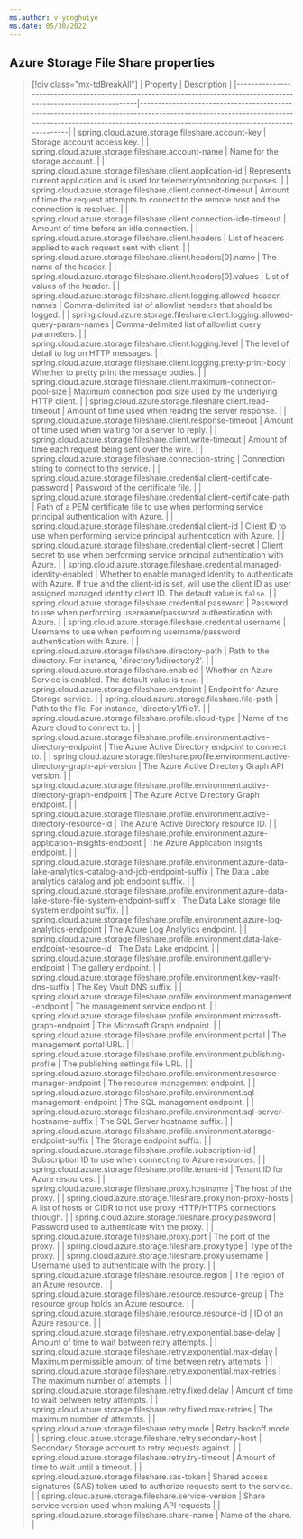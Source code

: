 ```yaml
---
ms.author: v-yonghuiye
ms.date: 05/30/2022
---
```


## Azure Storage File Share properties

> [!div class="mx-tdBreakAll"]
> | Property                                                                                                           | Description                                                                                                                                                                                        |
> |--------------------------------------------------------------------------------------------------------------------|----------------------------------------------------------------------------------------------------------------------------------------------------------------------------------------------------|
> | spring.cloud.azure.storage.fileshare.account-key                                                                   | Storage account access key.                                                                                                                                                                        |
> | spring.cloud.azure.storage.fileshare.account-name                                                                  | Name for the storage account.                                                                                                                                                                      |
> | spring.cloud.azure.storage.fileshare.client.application-id                                                         | Represents current application and is used for telemetry/monitoring purposes.                                                                                                                      |
> | spring.cloud.azure.storage.fileshare.client.connect-timeout                                                        | Amount of time the request attempts to connect to the remote host and the connection is resolved.                                                                                                  |
> | spring.cloud.azure.storage.fileshare.client.connection-idle-timeout                                                | Amount of time before an idle connection.                                                                                                                                                          |
> | spring.cloud.azure.storage.fileshare.client.headers                                                                | List of headers applied to each request sent with client.                                                                                                                                          |
> | spring.cloud.azure.storage.fileshare.client.headers[0].name                                                        | The name of the header.                                                                                                                                                                            |
> | spring.cloud.azure.storage.fileshare.client.headers[0].values                                                      | List of values of the header.                                                                                                                                                                      |
> | spring.cloud.azure.storage.fileshare.client.logging.allowed-header-names                                           | Comma-delimited list of allowlist headers that should be logged.                                                                                                                                   |
> | spring.cloud.azure.storage.fileshare.client.logging.allowed-query-param-names                                      | Comma-delimited list of allowlist query parameters.                                                                                                                                                |
> | spring.cloud.azure.storage.fileshare.client.logging.level                                                          | The level of detail to log on HTTP messages.                                                                                                                                                       |
> | spring.cloud.azure.storage.fileshare.client.logging.pretty-print-body                                              | Whether to pretty print the message bodies.                                                                                                                                                        |
> | spring.cloud.azure.storage.fileshare.client.maximum-connection-pool-size                                           | Maximum connection pool size used by the underlying HTTP client.                                                                                                                                   |
> | spring.cloud.azure.storage.fileshare.client.read-timeout                                                           | Amount of time used when reading the server response.                                                                                                                                              |
> | spring.cloud.azure.storage.fileshare.client.response-timeout                                                       | Amount of time used when waiting for a server to reply.                                                                                                                                            |
> | spring.cloud.azure.storage.fileshare.client.write-timeout                                                          | Amount of time each request being sent over the wire.                                                                                                                                              |
> | spring.cloud.azure.storage.fileshare.connection-string                                                             | Connection string to connect to the service.                                                                                                                                                       |
> | spring.cloud.azure.storage.fileshare.credential.client-certificate-password                                        | Password of the certificate file.                                                                                                                                                                  |
> | spring.cloud.azure.storage.fileshare.credential.client-certificate-path                                            | Path of a PEM certificate file to use when performing service principal authentication with Azure.                                                                                                 |
> | spring.cloud.azure.storage.fileshare.credential.client-id                                                          | Client ID to use when performing service principal authentication with Azure.                                                                                                                      |
> | spring.cloud.azure.storage.fileshare.credential.client-secret                                                      | Client secret to use when performing service principal authentication with Azure.                                                                                                                  |
> | spring.cloud.azure.storage.fileshare.credential.managed-identity-enabled                                           | Whether to enable managed identity to authenticate with Azure. If true and the client-id is set, will use the client ID as user assigned managed identity client ID. The default value is `false`. |
> | spring.cloud.azure.storage.fileshare.credential.password                                                           | Password to use when performing username/password authentication with Azure.                                                                                                                       |
> | spring.cloud.azure.storage.fileshare.credential.username                                                           | Username to use when performing username/password authentication with Azure.                                                                                                                       |
> | spring.cloud.azure.storage.fileshare.directory-path                                                                | Path to the directory. For instance, 'directory1/directory2'.                                                                                                                                      |
> | spring.cloud.azure.storage.fileshare.enabled                                                                       | Whether an Azure Service is enabled. The default value is `true`.                                                                                                                                  |
> | spring.cloud.azure.storage.fileshare.endpoint                                                                      | Endpoint for Azure Storage service.                                                                                                                                                                |
> | spring.cloud.azure.storage.fileshare.file-path                                                                     | Path to the file. For instance, 'directory1/file1'.                                                                                                                                                |
> | spring.cloud.azure.storage.fileshare.profile.cloud-type                                                            | Name of the Azure cloud to connect to.                                                                                                                                                             |
> | spring.cloud.azure.storage.fileshare.profile.environment.active-directory-endpoint                                 | The Azure Active Directory endpoint to connect to.                                                                                                                                                 |
> | spring.cloud.azure.storage.fileshare.profile.environment.active-directory-graph-api-version                        | The Azure Active Directory Graph API version.                                                                                                                                                      |
> | spring.cloud.azure.storage.fileshare.profile.environment.active-directory-graph-endpoint                           | The Azure Active Directory Graph endpoint.                                                                                                                                                         |
> | spring.cloud.azure.storage.fileshare.profile.environment.active-directory-resource-id                              | The Azure Active Directory resource ID.                                                                                                                                                            |
> | spring.cloud.azure.storage.fileshare.profile.environment.azure-application-insights-endpoint                       | The Azure Application Insights endpoint.                                                                                                                                                           |
> | spring.cloud.azure.storage.fileshare.profile.environment.azure-data-lake-analytics-catalog-and-job-endpoint-suffix | The Data Lake analytics catalog and job endpoint suffix.                                                                                                                                           |
> | spring.cloud.azure.storage.fileshare.profile.environment.azure-data-lake-store-file-system-endpoint-suffix         | The Data Lake storage file system endpoint suffix.                                                                                                                                                 |
> | spring.cloud.azure.storage.fileshare.profile.environment.azure-log-analytics-endpoint                              | The Azure Log Analytics endpoint.                                                                                                                                                                  |
> | spring.cloud.azure.storage.fileshare.profile.environment.data-lake-endpoint-resource-id                            | The Data Lake endpoint.                                                                                                                                                                            |
> | spring.cloud.azure.storage.fileshare.profile.environment.gallery-endpoint                                          | The gallery endpoint.                                                                                                                                                                              |
> | spring.cloud.azure.storage.fileshare.profile.environment.key-vault-dns-suffix                                      | The Key Vault DNS suffix.                                                                                                                                                                          |
> | spring.cloud.azure.storage.fileshare.profile.environment.management-endpoint                                       | The management service endpoint.                                                                                                                                                                   |
> | spring.cloud.azure.storage.fileshare.profile.environment.microsoft-graph-endpoint                                  | The Microsoft Graph endpoint.                                                                                                                                                                      |
> | spring.cloud.azure.storage.fileshare.profile.environment.portal                                                    | The management portal URL.                                                                                                                                                                         |
> | spring.cloud.azure.storage.fileshare.profile.environment.publishing-profile                                        | The publishing settings file URL.                                                                                                                                                                  |
> | spring.cloud.azure.storage.fileshare.profile.environment.resource-manager-endpoint                                 | The resource management endpoint.                                                                                                                                                                  |
> | spring.cloud.azure.storage.fileshare.profile.environment.sql-management-endpoint                                   | The SQL management endpoint.                                                                                                                                                                       |
> | spring.cloud.azure.storage.fileshare.profile.environment.sql-server-hostname-suffix                                | The SQL Server hostname suffix.                                                                                                                                                                    |
> | spring.cloud.azure.storage.fileshare.profile.environment.storage-endpoint-suffix                                   | The Storage endpoint suffix.                                                                                                                                                                       |
> | spring.cloud.azure.storage.fileshare.profile.subscription-id                                                       | Subscription ID to use when connecting to Azure resources.                                                                                                                                         |
> | spring.cloud.azure.storage.fileshare.profile.tenant-id                                                             | Tenant ID for Azure resources.                                                                                                                                                                     |
> | spring.cloud.azure.storage.fileshare.proxy.hostname                                                                | The host of the proxy.                                                                                                                                                                             |
> | spring.cloud.azure.storage.fileshare.proxy.non-proxy-hosts                                                         | A list of hosts or CIDR to not use proxy HTTP/HTTPS connections through.                                                                                                                           |
> | spring.cloud.azure.storage.fileshare.proxy.password                                                                | Password used to authenticate with the proxy.                                                                                                                                                      |
> | spring.cloud.azure.storage.fileshare.proxy.port                                                                    | The port of the proxy.                                                                                                                                                                             |
> | spring.cloud.azure.storage.fileshare.proxy.type                                                                    | Type of the proxy.                                                                                                                                                                                 |
> | spring.cloud.azure.storage.fileshare.proxy.username                                                                | Username used to authenticate with the proxy.                                                                                                                                                      |
> | spring.cloud.azure.storage.fileshare.resource.region                                                               | The region of an Azure resource.                                                                                                                                                                   |
> | spring.cloud.azure.storage.fileshare.resource.resource-group                                                       | The resource group holds an Azure resource.                                                                                                                                                        |
> | spring.cloud.azure.storage.fileshare.resource.resource-id                                                          | ID of an Azure resource.                                                                                                                                                                           |
> | spring.cloud.azure.storage.fileshare.retry.exponential.base-delay                                                  | Amount of time to wait between retry attempts.                                                                                                                                                     |
> | spring.cloud.azure.storage.fileshare.retry.exponential.max-delay                                                   | Maximum permissible amount of time between retry attempts.                                                                                                                                         |
> | spring.cloud.azure.storage.fileshare.retry.exponential.max-retries                                                 | The maximum number of attempts.                                                                                                                                                                    |
> | spring.cloud.azure.storage.fileshare.retry.fixed.delay                                                             | Amount of time to wait between retry attempts.                                                                                                                                                     |
> | spring.cloud.azure.storage.fileshare.retry.fixed.max-retries                                                       | The maximum number of attempts.                                                                                                                                                                    |
> | spring.cloud.azure.storage.fileshare.retry.mode                                                                    | Retry backoff mode.                                                                                                                                                                                |
> | spring.cloud.azure.storage.fileshare.retry.secondary-host                                                          | Secondary Storage account to retry requests against.                                                                                                                                               |
> | spring.cloud.azure.storage.fileshare.retry.try-timeout                                                             | Amount of time to wait until a timeout.                                                                                                                                                            |
> | spring.cloud.azure.storage.fileshare.sas-token                                                                     | Shared access signatures (SAS) token used to authorize requests sent to the service.                                                                                                               |
> | spring.cloud.azure.storage.fileshare.service-version                                                               | Share service version used when making API requests                                                                                                                                                |
> | spring.cloud.azure.storage.fileshare.share-name                                                                    | Name of the share.                                                                                                                                                                                 |
